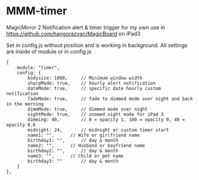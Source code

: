 # MMM-timer
MagicMirror 2 Notification alert & timer trigger for my own use in https://github.com/hangorazvan/MagicBoard on iPad3

Set in config.js without position and is working in background.
All settings are inside of module or in config.js

	{
		module: "timer",
		config: {
			bodysize: 1080,		// Minimum window width
			sharpMode: true,	// hourly alert notification
			dateMode: true,		// specific date hourly custom notification
			fadeMode: true,		// fade to dimmed mode over night and back in the morning
			dimmMode: true,		// dimmed mode over night
			nightMode: true,	// zoomed night mode for iPad 3
			dimming: 40,		// 0 = opacity 1, 100 = opacity 0, 40 = opacity 0.6
			midnight: 24,		// midnight or custom timer start
			name1: "",		// Wife or girlfriend name
			birthday1: "",		// day & month
			name2: "",		// Husband or boyfriend name
			birthday2: "",		// day & month
			name3: "",		// Child or pet name
			birthday3: ""		// day & month
		}
	},
